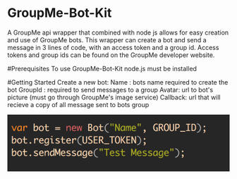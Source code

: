 # GroupMe-Bot-Kit
A GroupMe api wrapper that combined with node js allows for easy creation and use of GroupMe bots.
This wrapper can create a bot and send a message in 3 lines of code, with an access token and a
group id. Access tokens and group ids can be found on the GroupMe developer website.

#Prerequisites
To use GroupMe-Bot-Kit node.js must be installed


#Getting Started
Create a new bot:
    Name : bots name required to create the bot 
    GroupId : required to send messages to a group
    Avatar: url to bot's picture (must go through GroupMe's image service)
    Callback: url that will recieve a copy of all message sent to bots group

![alt tag](https://raw.githubusercontent.com/adamwiles/GroupMe-Bot-Kit/master/example.png)



